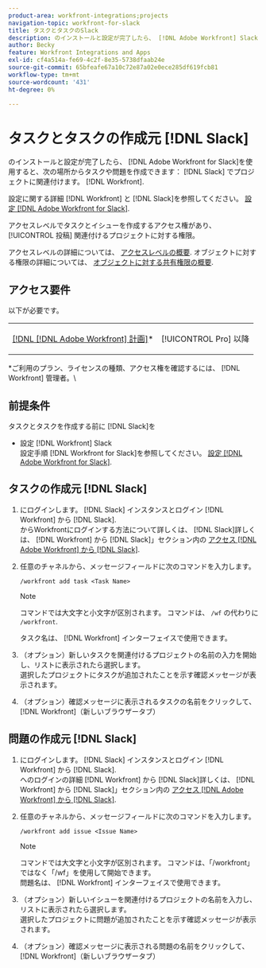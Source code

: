 ```yaml
---
product-area: workfront-integrations;projects
navigation-topic: workfront-for-slack
title: タスクとタスクのSlack
description: のインストールと設定が完了したら、 [!DNL Adobe Workfront] Slackに関しては、Slackからタスクとイシューを作成し、Workfrontのプロジェクトに関連付けることができます。
author: Becky
feature: Workfront Integrations and Apps
exl-id: cf4a514a-fe69-4c2f-8e35-5738dfaab24e
source-git-commit: 65bfeafe67a10c72e87a02e0ece285df619fcb81
workflow-type: tm+mt
source-wordcount: '431'
ht-degree: 0%

---
```


# タスクとタスクの作成元 [!DNL Slack]

のインストールと設定が完了したら、 [!DNL Adobe Workfront for Slack]を使用すると、次の場所からタスクや問題を作成できます： [!DNL Slack] でプロジェクトに関連付けます。 [!DNL Workfront].

設定に関する詳細 [!DNL Workfront] と [!DNL Slack]を参照してください。 [設定 [!DNL Adobe Workfront for Slack]](../../workfront-integrations-and-apps/using-workfront-with-slack/configure-workfront-for-slack.md).

アクセスレベルでタスクとイシューを作成するアクセス権があり、 [!UICONTROL 投稿] 関連付けるプロジェクトに対する権限。

アクセスレベルの詳細については、 [アクセスレベルの概要](../../administration-and-setup/add-users/access-levels-and-object-permissions/access-levels-overview.md). オブジェクトに対する権限の詳細については、 [オブジェクトに対する共有権限の概要](../../workfront-basics/grant-and-request-access-to-objects/sharing-permissions-on-objects-overview.md).

## アクセス要件

以下が必要です。

<table style="table-layout:auto"> 
 <col> 
 </col> 
 <col> 
 </col> 
 <tbody> 
  <tr> 
   <td role="rowheader"><a href="https://www.workfront.com/plans" target="_blank">[!DNL [!DNL Adobe Workfront] 計画]</a>*</td> 
   <td> <p>[!UICONTROL Pro] 以降</p> </td> 
  </tr> 
 </tbody> 
</table>

&#42;ご利用のプラン、ライセンスの種類、アクセス権を確認するには、 [!DNL Workfront] 管理者。\

## 前提条件

タスクとタスクを作成する前に [!DNL Slack]を

* 設定 [!DNL Workfront] Slack\
   設定手順 [!DNL Workfront for Slack]を参照してください。 [設定 [!DNL Adobe Workfront for Slack]](../../workfront-integrations-and-apps/using-workfront-with-slack/configure-workfront-for-slack.md).

## タスクの作成元 [!DNL Slack]

1. にログインします。 [!DNL Slack] インスタンスとログイン [!DNL Workfront] から [!DNL Slack].\
   からWorkfrontにログインする方法について詳しくは、 [!DNL Slack]詳しくは、 [!DNL Workfront] から [!DNL Slack]」セクション内の [アクセス [!DNL Adobe Workfront] から [!DNL Slack]](../../workfront-integrations-and-apps/using-workfront-with-slack/access-workfront-from-slack.md).

1. 任意のチャネルから、メッセージフィールドに次のコマンドを入力します。

   `/workfront add task <Task Name>`

   >[!NOTE]
   >
   >コマンドでは大文字と小文字が区別されます。 コマンドは、 `/wf` の代わりに `/workfront`.
   >  
   >タスク名は、 [!DNL Workfront] インターフェイスで使用できます。

1. （オプション）新しいタスクを関連付けるプロジェクトの名前の入力を開始し、リストに表示されたら選択します。\
   選択したプロジェクトにタスクが追加されたことを示す確認メッセージが表示されます。
1. （オプション）確認メッセージに表示されるタスクの名前をクリックして、 [!DNL Workfront]（新しいブラウザータブ）

## 問題の作成元 [!DNL Slack]

1. にログインします。 [!DNL Slack] インスタンスとログイン [!DNL Workfront] から [!DNL Slack].\
   へのログインの詳細 [!DNL Workfront] から [!DNL Slack]詳しくは、 [!DNL Workfront] から [!DNL Slack]」セクション内の [アクセス [!DNL Adobe Workfront] から [!DNL Slack]](../../workfront-integrations-and-apps/using-workfront-with-slack/access-workfront-from-slack.md).

1. 任意のチャネルから、メッセージフィールドに次のコマンドを入力します。

   `/workfront add issue <Issue Name>`

   >[!NOTE]
   >
   >コマンドでは大文字と小文字が区別されます。 コマンドは、「/workfront」ではなく「/wf」を使用して開始できます。 \
   >問題名は、 [!DNL Workfront] インターフェイスで使用できます。

1. （オプション）新しいイシューを関連付けるプロジェクトの名前を入力し、リストに表示されたら選択します。\
   選択したプロジェクトに問題が追加されたことを示す確認メッセージが表示されます。
1. （オプション）確認メッセージに表示される問題の名前をクリックして、 [!DNL Workfront]（新しいブラウザータブ）
